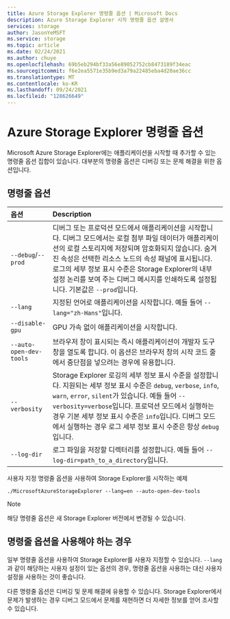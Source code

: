 ```yaml
---
title: Azure Storage Explorer 명령줄 옵션 | Microsoft Docs
description: Azure Storage Explorer 시작 명령줄 옵션 설명서
services: storage
author: JasonYeMSFT
ms.service: storage
ms.topic: article
ms.date: 02/24/2021
ms.author: chuye
ms.openlocfilehash: 69b5eb294bf33a56e89052752cb8473189f34eac
ms.sourcegitcommit: f6e2ea5571e35b9ed3a79a22485eba4d20ae36cc
ms.translationtype: MT
ms.contentlocale: ko-KR
ms.lasthandoff: 09/24/2021
ms.locfileid: "128626649"
---
```

# <a name="azure-storage-explorer-command-line-options"></a>Azure Storage Explorer 명령줄 옵션

Microsoft Azure Storage Explorer에는 애플리케이션을 시작할 때 추가할 수 있는 명령줄 옵션 집합이 있습니다. 대부분의 명령줄 옵션은 디버깅 또는 문제 해결을 위한 옵션입니다.

## <a name="command-line-options"></a>명령줄 옵션

옵션  | Description
:------- | :-----------
`--debug`/`--prod`  | 디버그 또는 프로덕션 모드에서 애플리케이션을 시작합니다. 디버그 모드에서는 로컬 첨부 파일 데이터가 애플리케이션의 로컬 스토리지에 저장되며 암호화되지 않습니다. 숨겨진 속성은 선택한 리소스 노드의 속성 패널에 표시됩니다. 로그의 세부 정보 표시 수준은 Storage Explorer의 내부 설정 논리를 보여 주는 디버그 메시지를 인쇄하도록 설정됩니다. 기본값은 `--prod`입니다.
`--lang`  | 지정된 언어로 애플리케이션을 시작합니다. 예들 들어 `--lang="zh-Hans"`입니다.
`--disable-gpu` | GPU 가속 없이 애플리케이션을 시작합니다.
`--auto-open-dev-tools` | 브라우저 창이 표시되는 즉시 애플리케이션이 개발자 도구 창을 열도록 합니다. 이 옵션은 브라우저 창의 시작 코드 줄에서 중단점을 넣으려는 경우에 유용합니다.
`--verbosity` | Storage Explorer 로깅의 세부 정보 표시 수준을 설정합니다. 지원되는 세부 정보 표시 수준은 `debug`, `verbose`, `info`, `warn`, `error`, `silent`가 있습니다. 예들 들어 `--verbosity=verbose`입니다. 프로덕션 모드에서 실행하는 경우 기본 세부 정보 표시 수준은 `info`입니다. 디버그 모드에서 실행하는 경우 로그 세부 정보 표시 수준은 항상 `debug`입니다.
`--log-dir` | 로그 파일을 저장할 디렉터리를 설정합니다. 예들 들어 `--log-dir=path_to_a_directory`입니다.

사용자 지정 명령줄 옵션을 사용하여 Storage Explorer를 시작하는 예제

```shell
./MicrosoftAzureStorageExplorer --lang=en --auto-open-dev-tools
```

> [!NOTE]
> 해당 명령줄 옵션은 새 Storage Explorer 버전에서 변경될 수 있습니다.

## <a name="when-to-use-command-line-options"></a>명령줄 옵션을 사용해야 하는 경우

일부 명령줄 옵션을 사용하여 Storage Explorer를 사용자 지정할 수 있습니다. `--lang`과 같이 해당하는 사용자 설정이 있는 옵션의 경우, 명령줄 옵션을 사용하는 대신 사용자 설정을 사용하는 것이 좋습니다.

다른 명령줄 옵션은 디버깅 및 문제 해결에 유용할 수 있습니다. Storage Explorer에서 문제가 발생하는 경우 디버그 모드에서 문제를 재현하면 더 자세한 정보를 얻어 조사할 수 있습니다.
